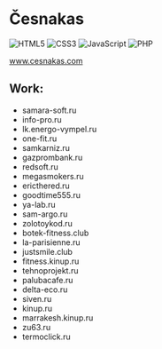 # Česnakas

![HTML5](https://img.shields.io/badge/HTML_5-99%25-orange)
![CSS3](https://img.shields.io/badge/CSS_3-90%25-blue)
![JavaScript](https://img.shields.io/badge/JavaScript-60%25-yellow)
![PHP](https://img.shields.io/badge/PHP-75%25-purple)

<a target="_blank" href="https://cesnakas.github.io/">www.cesnakas.com</a>

## Work:

- samara-soft.ru
- info-pro.ru
- lk.energo-vympel.ru
- one-fit.ru
- samkarniz.ru
- gazprombank.ru
- redsoft.ru
- megasmokers.ru
- ericthered.ru
- goodtime555.ru
- ya-lab.ru
- sam-argo.ru
- zolotoykod.ru
- botek-fitness.club
- la-parisienne.ru
- justsmile.club
- fitness.kinup.ru
- tehnoprojekt.ru
- palubacafe.ru
- delta-eco.ru
- siven.ru
- kinup.ru
- marrakesh.kinup.ru
- zu63.ru
- termoclick.ru
